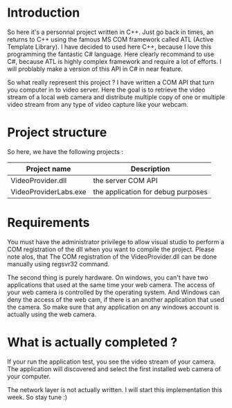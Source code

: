 # Introduction

So here it's a personnal project written in C++. Just go back in times, an returns to C++ using the famous MS COM framework called ATL (Active Template Library). I have decided to used here C++, because I love this programming the fantastic C# language. Here clearly recommand to use C#, because ATL is highly complex framework and require a lot of efforts. I will problably make a version of this API in C# in near feature.

So what really represent this project ? I have written a COM API that turn you computer in to video server. Here the goal is to retrieve the video stream of a local web camera and distribute multiple copy of one or multiple video stream from any type of video capture like your webcam.

# Project structure

So here, we have the following projects :

| Project name                 | Description                               |
| ---------------------------- | ----------------------------------------- |
| VideoProvider.dll            | the server COM API                        |
| VideoProviderLabs.exe        | the application for debug purposes        |


# Requirements

You must have the administrator privilege to allow visual studio to perform a COM registration of the dll when you want to compile the project. Please note alos, that The COM registration of the VideoProvider.dll can be done manually using regsvr32 command.

The second thing is purely hardware. On windows, you can't have two applications that used at the same time your web camera. The access of your web camera is controlled by the operating system. And Windows can deny the access of the web cam, if there is an another application that used the camera. So make sure that any application on any windows account is actually using the web camera.

# What is actually completed ?

If your run the application test, you see the video stream of your camera. The application will discovered and select the first installed web camera of your computer.

The network layer is not actually written. I will start this implementation this week. So stay tune :)


